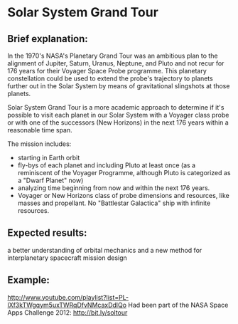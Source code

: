 Solar System Grand Tour
======================

Brief explanation:
------------------

In the 1970's NASA's Planetary Grand Tour was an ambitious plan to the alignment of Jupiter, Saturn, Uranus, Neptune, and Pluto and not recur for 176 years for their Voyager Space Probe programme. This planetary constellation could be used to extend the probe's trajectory to planets further out in the Solar System by means of gravitational slingshots at those planets.

Solar System Grand Tour is a more academic approach to determine if it's possible to visit each planet in our Solar System with a Voyager class probe or with one of the successors (New Horizons) in the next 176 years within a reasonable time span.

The mission includes: 

* starting in Earth orbit 
* fly-bys of each planet and including Pluto at least once (as a reminiscent of the Voyager Programme, although Pluto is categorized as a "Dwarf Planet" now) 
* analyzing time beginning from now and within the next 176 years. 
* Voyager or New Horizons class of probe dimensions and resources, like masses and propellant. No "Battlestar Galactica" ship with infinite resources.

Expected results: 
-----------------
a better understanding of orbital mechanics and a new method for interplanetary spacecraft mission design

Example:
--------
http://www.youtube.com/playlist?list=PL-lXf3kTWgqym5uxTWRqDfvNMcaxDdlQo
Had been part of the NASA Space Apps Challenge 2012: http://bit.ly/soltour

